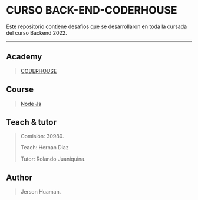 # CURSO BACK-END-CODERHOUSE

Este repositorio contiene desafios que se desarrollaron en toda la cursada del curso Backend 2022.

---
## Academy
> [CODERHOUSE](https://www.coderhouse.cl/)

## Course
> [Node Js](https://www.coderhouse.cl/online/programacion-backend)

## Teach & tutor
> <p>Comisión: 30980.</p>
> <p>Teach: Hernan Diaz</p>
> <p>Tutor: Rolando Juaniquina.</p> 

## Author
> <p>Jerson Huaman. </p>

